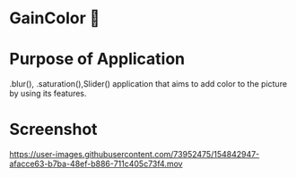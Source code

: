 # GainColor 🌄

# Purpose of Application

.blur(), .saturation(),Slider() application that aims to add color to the picture by using its features.

# Screenshot

https://user-images.githubusercontent.com/73952475/154842947-afacce63-b7ba-48ef-b886-711c405c73f4.mov
